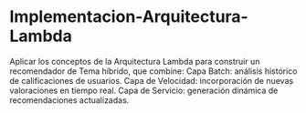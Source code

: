 # Implementacion-Arquitectura-Lambda
Aplicar los conceptos de la Arquitectura Lambda para construir un recomendador de Tema híbrido, que combine:  Capa Batch: análisis histórico de calificaciones de usuarios.  Capa de Velocidad: incorporación de nuevas valoraciones en tiempo real.  Capa de Servicio: generación dinámica de recomendaciones actualizadas.


